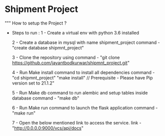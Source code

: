 #   Shipment Project
"""
How to setup the Project ?
- Steps to run :
    1 - Create a virtual env with python 3.6 installed

    2 - Create a database in mysql with name shipment_project
    command - "create database shipmnt_project"

    3 - Clone the repository using 
    command - "git clone https://github.com/jayantbodkurwar/shipmnt_project.git"

    4 - Run Make install command to install all dependencies
    command - "cd shipmnt_project"
              "make install"
    // Prerequisite - Please have Pip version set to 21.1.2"

    5 - Run Make db command to run alembic and setup tables inside database
    command -  "make db"

    6 - Run Make run command to launch the flask application
    command -  "make run"

    7 - Open the below mentioned link to access the service.
    link - "http://0.0.0.0:9000/vcs/api/docs"


